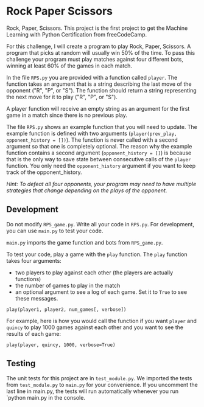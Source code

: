 # Rock Paper Scissors
Rock, Paper, Scissors. This project is the first project to get the Machine Learning with Python Certification from freeCodeCamp.

For this challenge, I will create a program to play Rock, Paper, Scissors. A program that picks at random will usually win 50% of the time. To pass this challenge your program must play matches against four different bots, winning at least 60% of the games in each match.

In the file `RPS.py` you are provided with a function called `player`. The function takes an argument that is a string describing the last move of the opponent ("R", "P", or "S"). The function should return a string representing the next move for it to play ("R", "P", or "S").

A player function will receive an empty string as an argument for the first game in a match since there is no previous play.

The file `RPS.py` shows an example function that you will need to update. The example function is defined with two arguments (`player(prev_play, opponent_history = [])`). The function is never called with a second argument so that one is completely optional. The reason why the example function contains a second argument (`opponent_history = []`) is because that is the only way to save state between consecutive calls of the `player` function. You only need the `opponent_history` argument if you want to keep track of the opponent_history.

_Hint: To defeat all four opponents, your program may need to have multiple strategies that change depending on the plays of the opponent._

## Development

Do not modify `RPS_game.py`. Write all your code in `RPS.py`. For development, you can use `main.py` to test your code.

`main.py` imports the game function and bots from `RPS_game.py`.

To test your code, play a game with the `play` function. The `play` function takes four arguments:

* two players to play against each other (the players are actually functions)
* the number of games to play in the match
* an optional argument to see a log of each game. Set it to `True` to see these messages.

`play(player1, player2, num_games[, verbose])`

For example, here is how you would call the function if you want `player` and `quincy` to play 1000 games against each other and you want to see the results of each game:

`play(player, quincy, 1000, verbose=True)`

## Testing

The unit tests for this project are in `test_module.py`. We imported the tests from `test_module.py` to `main.py` for your convenience. If you uncomment the last line in main.py, the tests will run automatically whenever you run `python main.py in the console.



